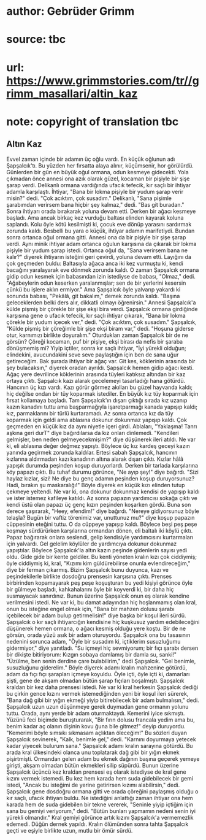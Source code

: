 # author: Gebrüder Grimm
# source: tbc
# url: https://www.grimmstories.com/tr//grimm_masallari/altin_kaz
# note: copyright of translation tbc

## Altın Kaz 

Evvel zaman içinde bir adamın üç oğlu vardı. En küçük oğlunun adı
Şapşalcık'tı. Bu yüzden her fırsatta alaya alınır, küçümsenir, hor
görülürdü.
Günlerden bir gün en büyük oğul ormana, odun kesmeye gidecekti. Yola
çıkmadan önce annesi ona azık olarak güzel, kocaman bir pişiyle bir şişe
şarap verdi. Delikanlı ormana vardığında ufacık tefecik, kır saçlı bir
ihtiyar adamla karşılaştı. İhtiyar, "Bana bir lokma pişiyle bir yudum
şarap verir misin?" dedi. "Çok acıktım, çok susadım."
Delikanlı, "Sana pişimle şarabımdan verirsem bana hiçbir şey kalmaz,"
dedi. "Bas git buradan." Sonra ihtiyarı orada bırakarak yoluna devam
etti. Derken bir ağacı kesmeye başladı. Ama ancak birkaç kez vurduğu
baltası elinden kayarak koluna saplandı. Kolu öyle kötü kesilmişti ki,
çocuk eve dönüp yarasını sardırmak zorunda kaldı. Besbelli bu yara o
küçük, ihtiyar adamın marifetiydi.
Bundan sonra ortanca oğul ormana gitti. Annesi ona da bir pişiyle bir
şişe şarap verdi. Aynı minik ihtiyar adam ortanca oğulun karşısına da
çıkarak bir lokma pişiyle bir yudum şarap istedi. Ortanca oğul da,
"Sana verirsem bana ne kalır?" diyerek ihtiyarın isteğini geri
çevirdi, yoluna devam etti. Layığını da çok geçmeden buldu: Baltasıyla
ağaca anca iki kez vurmuştu ki, kendi bacağını yaralayarak eve dönmek
zorunda kaldı.
O zaman Şapşalcık ormana gidip odun kesmek için babasından izin
istediyse de babası, "Olmaz," dedi. "Ağabeylerin odun keserken
yaralanmışlar; sen de bir yerlerini kesersin çünkü bu işlere aklın
ermiyor." Ama Şapşalcık öyle yalvarıp yakardı ki sonunda babası,
"Pekâlâ, git bakalım," demek zorunda kaldı. "Başına geleceklerden
belki ders alır, dikkatli olmayı öğrenirsin."
Annesi Şapşalcık'a külde pişmiş bir çörekle bir şişe ekşi bira verdi.
Şapşalcık ormana girdiğinde karşısına gene o ufacık tefecik, kır saçlı
ihtiyar çıkarak, "Bana bir lokma çörekle bir yudum içecek ver," dedi.
"Çok acıktım, çok susadım."
Şapşalcık, "Külde pişmiş bir çöreğimle bir şişe ekşi biram var," dedi.
"Hoşuna giderse otur, karnımızı birlikte doyuralım."
Oturdukları zaman Şapşalcık bir de ne görsün? Çöreği kocaman, puf bir
pişiye, ekşi birası da nefis bir şaraba dönüşmemiş mi? Yiyip içtiler,
sonra kır saçlı ihtiyar, "İyi yürekli olduğun; elindekini, avucundakini
seve seve paylaştığın için ben de sana uğur getireceğim. Bak şurada
ihtiyar bir ağaç var. Git kes, köklerinin arasında bir şey bulacaksın,"
diyerek oradan ayrıldı.
Şapşalcık hemen gidip ağacı kesti. Ağaç yere devrilince köklerinin
arasında tüyleri katıksız altından bir kaz ortaya çıktı. Şapşalcık kazı
alarak gecelemeyi tasarladığı hana götürdü.
Hancının üç kızı vardı. Kazı görür görmez akılları bu güzel hayvanda
kaldı; hiç değilse ondan bir tüy koparmak istediler. En büyük kız tüy
koparmak için fırsat kollamaya başladı.
Tam Şapşalcık'ın dışarı çıktığı sırada kız uzanıp kazın kanadını tuttu
ama başparmağıyla işaretparmağı kanada yapışıp kaldı; kız, parmaklarını
bir türlü kurtaramadı. Az sonra ortanca kız da tüy koparmak için geldi
ama ablasına dokunur dokunmaz yapışıp kaldı. Çok geçmeden en küçük kız
da aynı niyetle içeri girdi. Ablaları, "Yaklaşma! Tanrı aşkına geri
durT" diye bağırdılarsa da kız onları dinlemedi. "Kendileri gelmişler,
ben neden gelmeyecekmişim?" diye düşünerek ileri atıldı. Ne var ki, eli
ablasına değer değmez yapıştı. Böylece üç kız kardeş geceyi kazın
yanında geçirmek zorunda kaldılar.
Ertesi sabah Şapşalcık, hancının kızlarına aldırmadan kazı kanadının
altına alarak dışarı çıktı. Kızlar hâlâ yapışık durumda peşinden koşup
duruyorlardı.
Derken bir tarlada karşılarına köy papazı çıktı. Bu tuhaf durumu
görünce, "Ne ayıp şey!" diye bağırdı. "Sizi haylaz kızlar, sizi! Ne
diye bu genç adamın peşinden koşup duruyorsunuz? Hadi, bırakın şu
maskaralığı!"
Böyle diyerek en küçük kızı elinden tutup çekmeye yeltendi. Ne var ki,
ona dokunur dokunmaz kendisi de yapışıp kaldı ve ister istemez kafileye
katıldı.
Az sonra papazın yardımcısı sokağa çıktı ve kendi üstü olan papazı üç
genç kızın peşinden koşarken gördü. Buna son derece şaşırarak, "Heey,
efendim!" diye bağırdı. "Nereye gidiyorsunuz böyle telaşla? Bugün bir
vaftiz törenimiz var, unuttunuz mu?" diye koşup papazın cüppesinin
eteğini tuttu. O da cüppeye yapışıp kaldı.
Böylece beşi peş peşe koşmayı sürdürürken karşılarına ormandan dönen,
eli baltalı iki köylü çıktı. Papaz bağırarak onlara seslendi, gelip
kendisiyle yardımcısını kurtarmaları için yalvardı. Gel gelelim köylüler
de yardımcıya dokunur dokunmaz yapıştılar. Böylece Şapşalcık'la altın
kazın peşinde gidenlerin sayısı yedi oldu.
Gide gide bir kente geldiler. Bu kenti yöneten kralın kızı çok
ciddiymiş; öyle ciddiymiş ki, kral, "Kızımı kim güldürebilirse onunla
evlendireceğim," diye bir ferman çıkarmış.
Bizim Şapşalcık bunu duyunca, kazı ve peşindekilerle birlikte dosdoğru
prensesin karşısına çıktı. Prenses birbirinden kopamayarak peş peşe
koşuşturan bu yedi kişiyi görünce öyle bir gülmeye başladı,
kahkahalarını öyle bir koyverdi ki, bir daha hiç susmayacak sanırdınız.
Bunun üzerine Şapşalcık onun eş olarak kendine verilmesini istedi. Ne
var ki, bu damat adayından hiç hoşlanmamış olan kral, onun bu isteğine
engel olmak için, "Bana bir mahzen dolusu şarabı içebilecek
bir adam bulup getirmelisin!" diye başka bir koşul ileri sürdü.
Şapşalcık o kır saçlı ihtiyarcığın kendisine hiç kuşkusuz yardım
edebileceğini düşünerek hemen ormana, o ağacı kesmiş olduğu yere koştu.
Bir de ne görsün, orada yüzü asık bir adam oturuyordu. Şapşalcık ona bu
tasasının nedenini sorunca adam, "Öyle bir susadım ki, içtiklerim
susuzluğumu gidermiyor," diye yanıtladı. "Su içmeyi hiç sevmiyorum;
bir fıçı şarabı dersen bir dikişte bitiriyorum: Kızgın sobaya damlamış
bir damla su, sanki!"
"Üzülme, ben senin derdine çare bulabilirim," dedi Şapşalcık. "Gel
benimle, susuzluğunu giderelim."
Böyle diyerek adamı kralın mahzenine götürdü, adam da fıçı fıçı
şarapları içmeye koyuldu. Öyle içti, öyle içti ki, damarları şişti, gene
de akşam olmadan bütün şarap fıçıları boşalmıştı.
Şapşalcık kraldan bir kez daha prensesi istedi. Ne var ki kral herkesin
Şapşalcık dediği bu çirkin gence kızını vermek istemediğinden yeni bir
koşul ileri sürerek, "Bana dağ gibi bir yığın ekmeği yiyip
bitirebilecek bir adam bulmalısın," dedi.
Şapşalcık uzun uzun düşünmeye gerek duymadan gene ormanın yolunu tuttu.
Orada, aynı yerde bir adam oturmaktaydı. Kemerini iyice sıkmıştı. Yüzünü
feci biçimde buruşturarak, "Bir fırın dolusu francala yedim ama bu,
benim kadar aç olanın dişinin kovu
ğuna bile gitmez!" deyip duruyordu. "Kemerimi böyle sımsıkı sıkmasam
açlıktan öleceğim!"
Bu sözleri duyan Şapşalcık sevinerek, "Kalk, benimle gel," dedi.
"Karnını doyurmaya yetecek kadar yiyecek bulurum sana."
Şapşalcık adamı kralın sarayına götürdü. Bu arada kral ülkesindeki
olanca unu toplatarak dağ gibi bir yığın ekmek pişirtmişti. Ormandan
gelen adam bu ekmek dağının başına geçerek yemeye girişti, akşam olmadan
bütün ekmekleri silip süpürdü.
Bunun üzerine Şapşalcık üçüncü kez kraldan prensesi eş olarak istediyse
de kral gene kızını vermek istemedi. Bu kez hem karada hem suda
gidebilecek bir gemi istedi, "Ancak bu isteğimi de yerine getirirsen
kızımı alabilirsin," dedi.
Şapşalcık gene dosdoğru ormana gitti ve orada çöreğini paylaşmış olduğu
o kır saçlı, ufacık ihtiyarı buldu. Ne istediğini anlattığı zaman
ihtiyar ona hem karada hem de suda gidebilen bir tekne vererek,
"Seninle yiyip içtiğim için sana bu gemiyi veriyorum," dedi. "Bütün
bunları yapmamın nedeni senin iyi yürekli olmandır."
Kral gemiyi görünce artık kızını Şapşalcık'a vermemezlik edemedi. Düğün
dernek yapıldı. Kralın ölümünden sonra tahta Şapşalcık geçti ve eşiyle
birlikte uzun, mutlu bir ömür sürdü.
